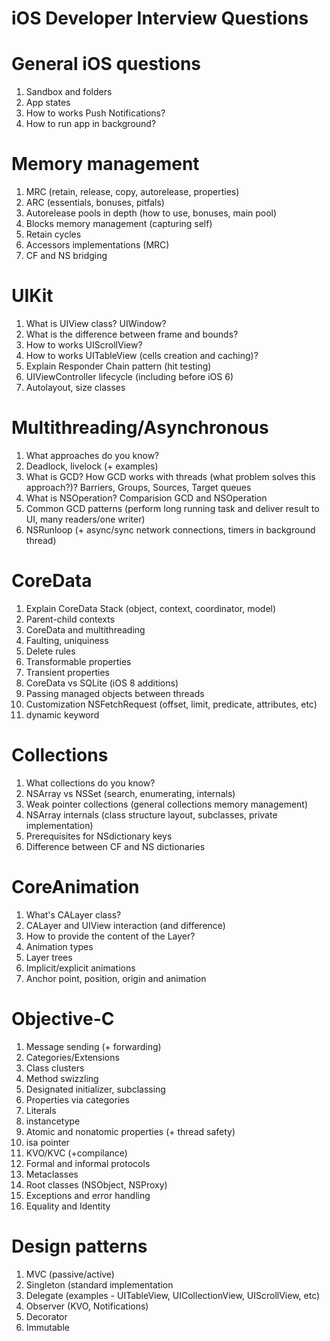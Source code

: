 # iOS Developer Interview Questions

# General iOS questions

1) Sandbox and folders
2) App states
3) How to works Push Notifications?
4) How to run app in background?


# Memory management

1) MRC (retain, release, copy, autorelease, properties)
2) ARC (essentials, bonuses, pitfals)
3) Autorelease pools in depth (how to use, bonuses, main pool)
4) Blocks memory management (capturing self)
5) Retain cycles
6) Accessors implementations (MRC)
7) CF and NS bridging


# UIKit

1) What is UIView class? UIWindow?
2) What is the difference between frame and bounds?
3) How to works UIScrollView?
4) How to works UITableView (cells creation and caching)?
5) Explain Responder Chain pattern (hit testing)
6) UIViewController lifecycle (including before iOS 6)
7) Autolayout, size classes


# Multithreading/Asynchronous 

1) What approaches do you know?
2) Deadlock, livelock (+ examples)
3) What is GCD? How GCD works with threads (what problem solves this approach?)? Barriers, Groups, Sources, Target queues
4) What is NSOperation? Comparision GCD and NSOperation
5) Common GCD patterns (perform long running task and deliver result to UI, many readers/one writer)
6) NSRunloop (+ async/sync network connections, timers in background thread)


# CoreData

1) Explain CoreData Stack (object, context, coordinator, model)
2) Parent-child contexts
3) CoreData and multithreading
4) Faulting, uniquiness 
5) Delete rules
6) Transformable properties
7) Transient properties
8) CoreData vs SQLite (iOS 8 additions)
9) Passing managed objects between threads
10) Customization NSFetchRequest (offset, limit, predicate, attributes, etc)
11) dynamic keyword


# Collections

1) What collections do you know?
2) NSArray vs NSSet (search, enumerating, internals)
3) Weak pointer collections (general collections memory management)
4) NSArray internals (class structure layout, subclasses, private implementation)
5) Prerequisites for NSdictionary keys
6) Difference between CF and NS dictionaries 


# CoreAnimation

1) What's CALayer class?
2) CALayer and UIView interaction (and difference)
3) How to provide the content of the Layer?
4) Animation types
5) Layer trees
6) Implicit/explicit animations
7) Anchor point, position, origin and animation


# Objective-C

1) Message sending (+ forwarding)
2) Categories/Extensions
3) Class clusters
4) Method swizzling
5) Designated initializer, subclassing
6) Properties via categories
7) Literals
8) instancetype
9) Atomic and nonatomic properties (+ thread safety)
10) isa pointer
11) KVO/KVC (+compilance)
12) Formal and informal protocols
13) Metaclasses
14) Root classes (NSObject, NSProxy)
15) Exceptions and error handling
16) Equality and Identity


# Design patterns

1) MVC (passive/active)
2) Singleton (standard implementation
3) Delegate (examples - UITableView, UICollectionView, UIScrollView, etc)
4) Observer (KVO, Notifications)
5) Decorator
6) Immutable



